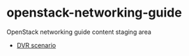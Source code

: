 openstack-networking-guide
==========================

OpenStack networking guide content staging area
* [DVR scenario](https://github.com/ionosphere80/openstack-networking-guide/blob/master/scenario-dvr/scenario-dvr.md)
